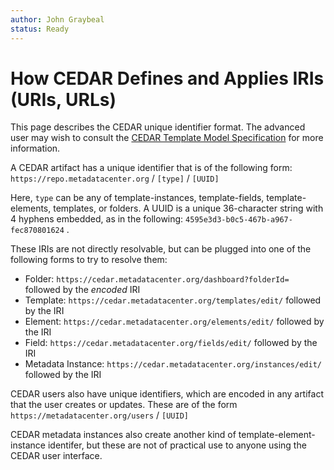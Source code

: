 ```yaml
---
author: John Graybeal
status: Ready
---
```

# How CEDAR Defines and Applies IRIs (URIs, URLs)

This page describes the CEDAR unique identifier format. 
The advanced user may wish to consult the [CEDAR Template Model Specification](https://more.metadatacenter.org/tools-training/outreach/cedar-template-model) for more information.

A CEDAR artifact has a unique identifier that is of the following form:
`https://repo.metadatacenter.org` / `[type]` / `[UUID]`

Here, `type` can be any of template-instances, template-fields, template-elements, templates, or folders.
A UUID is a unique 36-character string with 4 hyphens embedded, as in the following: `4595e3d3-b0c5-467b-a967-fec870801624` .

These IRIs are not directly resolvable, but can be plugged into one of the following forms to try to resolve them:

- Folder: `https://cedar.metadatacenter.org/dashboard?folderId=` followed by the _encoded_ IRI 
- Template: `https://cedar.metadatacenter.org/templates/edit/` followed by the IRI
- Element: `https://cedar.metadatacenter.org/elements/edit/` followed by the IRI
- Field: `https://cedar.metadatacenter.org/fields/edit/` followed by the IRI
- Metadata Instance: `https://cedar.metadatacenter.org/instances/edit/` followed by the IRI

CEDAR users also have unique identifiers, which are encoded in any artifact that the user creates or updates. 
These are of the form 
`https://metadatacenter.org/users` / `[UUID]`

CEDAR metadata instances also create another kind of template-element-instance identifer, 
but these are not of practical use to anyone using the CEDAR user interface.
